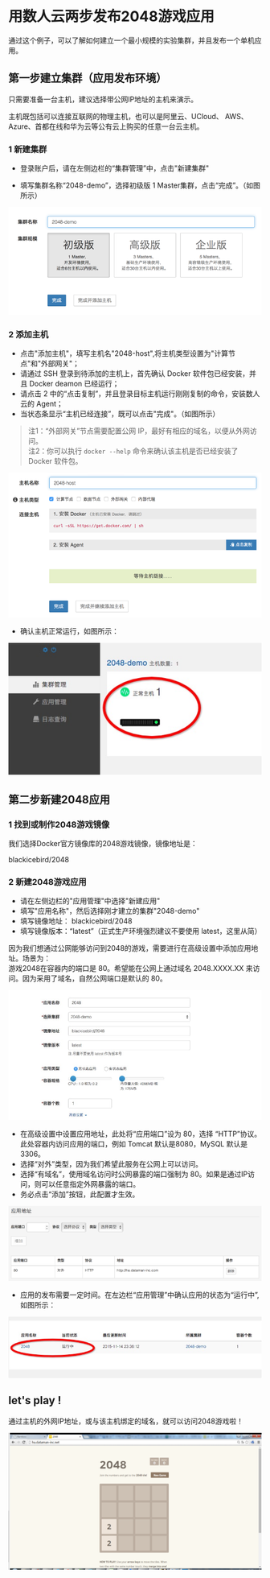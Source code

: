 # 用数人云两步发布2048游戏应用

通过这个例子，可以了解如何建立一个最小规模的实验集群，并且发布一个单机应用。  

## 第一步建立集群（应用发布环境）

只需要准备一台主机，建议选择带公网IP地址的主机来演示。  

主机既包括可以连接互联网的物理主机，也可以是阿里云、UCloud、 AWS、Azure、首都在线和华为云等公有云上购买的任意一台云主机。  

### 1 新建集群

* 登录账户后，请在左侧边栏的“集群管理”中，点击"新建集群"

* 填写集群名称“2048-demo”，选择初级版 1 Master集群，点击“完成”。（如图所示）

![创建集群2](create-cluster2.png)


### 2 添加主机

* 点击"添加主机"，填写主机名"2048-host",将主机类型设置为"计算节点"和"外部网关"；  
* 请通过 SSH 登录到待添加的主机上，首先确认 Docker 软件包已经安装，并且 Docker deamon 已经运行；  
* 请点击 2 中的“点击复制”，并且登录目标主机运行刚刚复制的命令，安装数人云的 Agent；  
* 当状态条显示“主机已经连接”，既可以点击"完成"。（如图所示）

>注1：“外部网关”节点需要配置公网 IP，最好有相应的域名，以便从外网访问。  
>注2：你可以执行 `docker --help` 命令来确认该主机是否已经安装了 Docker 软件包。  

![添加主机](add-host2.png)

* 确认主机正常运行，如图所示：

![添加主机](add-host3.png)

## 第二步新建2048应用

### 1 找到或制作2048游戏镜像

我们选择Docker官方镜像库的2048游戏镜像，镜像地址是：

blackicebird/2048

### 2 新建2048游戏应用

* 请在左侧边栏的"应用管理"中选择"新建应用"
* 填写"应用名称"，然后选择刚才建立的集群"2048-demo"
* 填写镜像地址： blackicebird/2048
* 填写镜像版本：“latest”（正式生产环境强烈建议不要使用 latest，这里从简）  

因为我们想通过公网能够访问到2048的游戏，需要进行在高级设置中添加应用地址。场景为：  
游戏2048在容器内的端口是 80。希望能在公网上通过域名 2048.XXXX.XX 来访问。因为采用了域名，自然公网端口是默认的 80。  

![添加应用](add-app2.png)

* 在高级设置中设置应用地址，此处将“应用端口”设为 80，选择 “HTTP”协议。此处容器内访问应用的端口，例如 Tomcat 默认是8080，MySQL 默认是3306。
* 选择“对外”类型，因为我们希望此服务在公网上可以访问。
* 选择“有域名”，使用域名访问时公网暴露的端口强制为 80。如果是通过IP访问，则可以任意指定外网暴露的端口。
* 务必点击“添加”按钮，此配置才生效。

![添加应用](add-app2.2.png)

* 应用的发布需要一定时间。在左边栏“应用管理”中确认应用的状态为“运行中”,如图所示：

![添加应用](add-app3.png)


## let's play !

通过主机的外网IP地址，或与该主机绑定的域名，就可以访问2048游戏啦！

![ ](2048.png)

